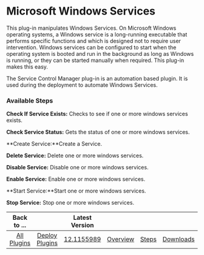 
# Microsoft Windows Services

This plug-in manipulates Windows Services. On Microsoft Windows operating systems, a Windows service is a long-running executable that performs specific functions and which is designed not to require user intervention. Windows services can be configured to start when the operating system is booted and run in the background as long as Windows is running, or they can be started manually when required. This plug-in makes this easy.

The Service Control Manager plug-in is an automation based plugin. It is used during the deployment to automate Windows Services.


### Available Steps

**Check If Service Exists:** Checks to see if one or more windows services exists.

**Check Service Status:** Gets the status of one or more windows services.

**Create Service:**Create a Service.

**Delete Service:** Delete one or more windows services.

**Disable Service:** Disable one or more windows services.

**Enable Service:** Enable one or more windows services.

**Start Service:**Start one or more windows services.

**Stop Service:** Stop one or more windows services.



|Back to ...||Latest Version||||
| :---: | :---: | :---: | :---: | :---: | :---: |
|[All Plugins](../../index.md)|[Deploy Plugins](../README.md)|[12.1155989](https://raw.githubusercontent.com/UrbanCode/IBM-UCD-PLUGINS/main/files/ServiceControlManager/ucd-ServiceControlManager-12.1155989.zip)|[Overview](overview.md)|[Steps](steps.md)|[Downloads](downloads.md)|
